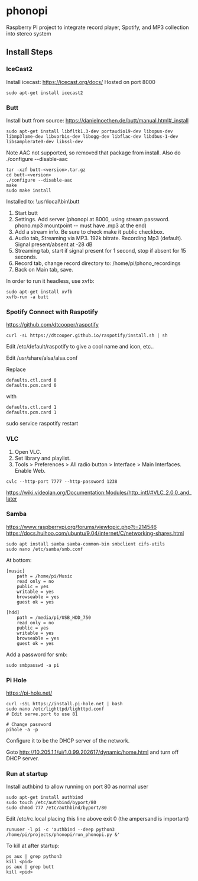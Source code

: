 # phonopi
Raspberry PI project to integrate record player, Spotify, and MP3 collection into stereo system


## Install Steps

### IceCast2
Install icecast: https://icecast.org/docs/
Hosted on port 8000
```
sudo apt-get install icecast2
```

### Butt
Install butt from source: 
https://danielnoethen.de/butt/manual.html#_install

```
sudo apt-get install libfltk1.3-dev portaudio19-dev libopus-dev libmp3lame-dev libvorbis-dev libogg-dev libflac-dev libdbus-1-dev libsamplerate0-dev libssl-dev
```

Note AAC not supported, so removed that package from install. Also do ./configure --disable-aac

```
tar -xzf butt-<version>.tar.gz
cd butt-<version>
./configure --disable-aac
make
sudo make install
```

Installed to: \usr\local\bin\butt

1. Start butt
1. Settings.  Add server (phonopi at 8000, using stream password.  phono.mp3 mountpoint -- must have .mp3 at the end)
1. Add a stream info.  Be sure to check make it public checkbox.
1. Audio tab, Streaming via MP3.  192k bitrate.  Recording Mp3 (default).  Signal present/absent at -28 dB
1. Streaming tab, start if signal present for 1 second, stop if absent for 15 seconds.
1. Record tab, change record directory to: /home/pi/phono_recordings
1. Back on Main tab, save.

In order to run it headless, use xvfb:
```
sudo apt-get install xvfb
xvfb-run -a butt
```

### Spotify Connect with Raspotify
https://github.com/dtcooper/raspotify

```
curl -sL https://dtcooper.github.io/raspotify/install.sh | sh
```

Edit /etc/default/raspotify to give a cool name and icon, etc..

Edit /usr/share/alsa/alsa.conf

Replace
```
defaults.ctl.card 0
defaults.pcm.card 0
```
with
```
defaults.ctl.card 1
defaults.pcm.card 1
```

sudo service raspotify restart

### VLC
1. Open VLC.
1. Set library and playlist.
1. Tools > Preferences > All radio button > Interface > Main Interfaces.  Enable Web.
```
cvlc --http-port 7777 --http-password 1238 
```

https://wiki.videolan.org/Documentation:Modules/http_intf/#VLC_2.0.0_and_later

### Samba
https://www.raspberrypi.org/forums/viewtopic.php?t=214546
https://docs.huihoo.com/ubuntu/9.04/internet/C/networking-shares.html
```
sudo apt install samba samba-common-bin smbclient cifs-utils
sudo nano /etc/samba/smb.conf
```
At bottom:
```
[music]
    path = /home/pi/Music
    read only = no
    public = yes
    writable = yes
    browseable = yes
    guest ok = yes

[hdd]
    path = /media/pi/USB_HDD_750
    read only = no
    public = yes
    writable = yes
    browseable = yes
    guest ok = yes
```
Add a password for smb:
```
sudo smbpasswd -a pi
```

### Pi Hole
https://pi-hole.net/

```
curl -sSL https://install.pi-hole.net | bash
sudo nano /etc/lighttpd/lighttpd.conf
# Edit serve.port to use 81

# Change password
pihole -a -p
```

Configure it to be the DHCP server of the network.

Goto http://10.205.1.1/ui/1.0.99.202617/dynamic/home.html and turn off DHCP server.


### Run at startup
Install authbind to allow running on port 80 as normal user
```
sudo apt-get install authbind
sudo touch /etc/authbind/byport/80
sudo chmod 777 /etc/authbind/byport/80
```

Edit /etc/rc.local placing this line above exit 0 (the ampersand is important)

```
runuser -l pi -c 'authbind --deep python3 /home/pi/projects/phonopi/run_phonopi.py &'
```

To kill at after startup:
```
ps aux | grep python3
kill <pid>
ps aux | grep butt
kill <pid>
```
